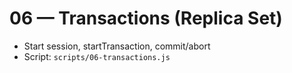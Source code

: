 # 06 — Transactions (Replica Set)

- Start session, startTransaction, commit/abort
- Script: `scripts/06-transactions.js`
